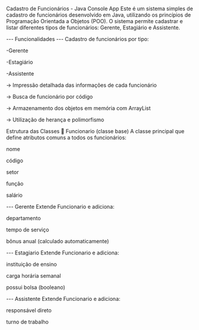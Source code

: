 Cadastro de Funcionários - Java Console App
Este é um sistema simples de cadastro de funcionários desenvolvido em Java, utilizando os princípios de Programação Orientada a Objetos (POO).
O sistema permite cadastrar e listar diferentes tipos de funcionários: Gerente, Estagiário e Assistente.


--- Funcionalidades ---
  Cadastro de funcionários por tipo:

-Gerente

-Estagiário

-Assistente

 -> Impressão detalhada das informações de cada funcionário

 -> Busca de funcionário por código

 -> Armazenamento dos objetos em memória com ArrayList

 -> Utilização de herança e polimorfismo

 Estrutura das Classes
🔹 Funcionario (classe base)
A classe principal que define atributos comuns a todos os funcionários:

nome

código

setor

função

salário

 --- Gerente
Extende Funcionario e adiciona:

departamento

tempo de serviço

bônus anual (calculado automaticamente)

 --- Estagiario
Extende Funcionario e adiciona:

instituição de ensino

carga horária semanal

possui bolsa (booleano)

--- Assistente
Extende Funcionario e adiciona:

responsável direto

turno de trabalho

